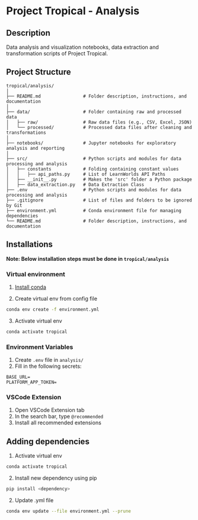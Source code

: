 # Project Tropical - Analysis

## Description

Data analysis and visualization notebooks, data extraction and transformation scripts of Project Tropical.

## Project Structure

```
tropical/analysis/
│
├── README.md                # Folder description, instructions, and documentation
│
├── data/                    # Folder containing raw and processed data
│   ├── raw/                 # Raw data files (e.g., CSV, Excel, JSON)
│   └── processed/           # Processed data files after cleaning and transformations
│
├── notebooks/               # Jupyter notebooks for exploratory analysis and reporting
│
├── src/                     # Python scripts and modules for data processing and analysis
│   ├── constants            # Folding containing constant values
│   │   ├── api_paths.py     # List of LearnWorlds API Paths
│   ├── __init__.py          # Makes the 'src' folder a Python package
│   ├── data_extraction.py   # Data Extraction Class
├── .env                     # Python scripts and modules for data processing and analysis
├── .gitignore               # List of files and folders to be ignored by Git
├── environment.yml          # Conda environment file for managing dependencies
└── README.md                # Folder description, instructions, and documentation
```

## Installations

**Note: Below installation steps must be done in `tropical/analysis`**

### Virtual environment

1. [Install conda](https://docs.conda.io/projects/conda/en/latest/user-guide/install/linux.html)

2. Create virtual env from config file

```bash
conda env create -f environment.yml
```

3. Activate virtual env

```bash
conda activate tropical
```

### Environment Variables

1. Create `.env` file in `analysis/`
2. Fill in the following secrets:

```
BASE_URL=
PLATFORM_APP_TOKEN=
```

### VSCode Extension

1. Open VSCode Extension tab
2. In the search bar, type `@recommended`
3. Install all recommended extensions

## Adding dependencies

1. Activate virtual env

```bash
conda activate tropical
```

2. Install new dependency using pip

```bash
pip install <dependency>
```

2. Update .yml file

```bash
conda env update --file environment.yml --prune
```
